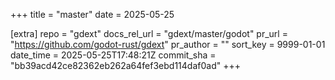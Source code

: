 +++
title = "master"
date = 2025-05-25

[extra]
repo = "gdext"
docs_rel_url = "gdext/master/godot"
pr_url = "https://github.com/godot-rust/gdext"
pr_author = ""
sort_key = 9999-01-01
date_time = 2025-05-25T17:48:21Z
commit_sha = "bb39acd42ce82362eb262a64fef3ebd114daf0ad"
+++


